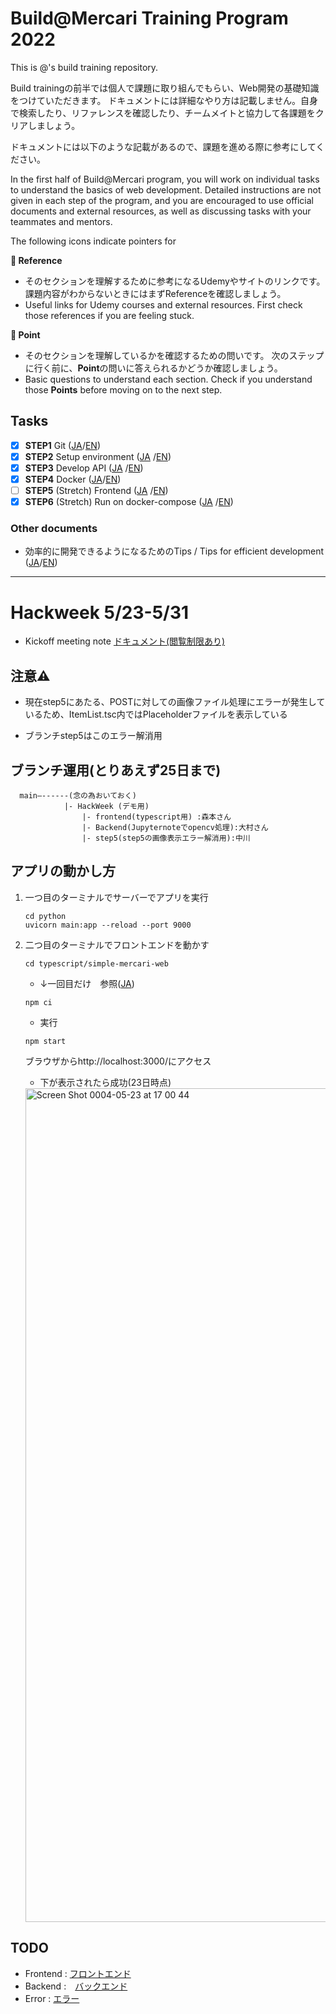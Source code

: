 # Build@Mercari Training Program 2022

This is @<manami-bunbun>'s build training repository.

Build trainingの前半では個人で課題に取り組んでもらい、Web開発の基礎知識をつけていただきます。
ドキュメントには詳細なやり方は記載しません。自身で検索したり、リファレンスを確認したり、チームメイトと協力して各課題をクリアしましょう。

ドキュメントには以下のような記載があるので、課題を進める際に参考にしてください。

In the first half of Build@Mercari program, you will work on individual tasks to understand the basics of web development. Detailed instructions are not given in each step of the program, and you are encouraged to use official documents and external resources, as well as discussing tasks with your teammates and mentors.

The following icons indicate pointers for 

**:book: Reference**

* そのセクションを理解するために参考になるUdemyやサイトのリンクです。課題内容がわからないときにはまずReferenceを確認しましょう。
* Useful links for Udemy courses and external resources. First check those references if you are feeling stuck.

**:beginner: Point**

* そのセクションを理解しているかを確認するための問いです。 次のステップに行く前に、**Point**の問いに答えられるかどうか確認しましょう。
* Basic questions to understand each section. Check if you understand those **Points** before moving on to the next step.

## Tasks

- [x] **STEP1** Git ([JA](document/step1.ja.md)/[EN](document/step1.en.md))
- [x] **STEP2** Setup environment ([JA](document/step2.ja.md)
  /[EN](document/step2.en.md))
- [x] **STEP3** Develop API ([JA](document/step3.ja.md)
  /[EN](document/step3.en.md))
- [x] **STEP4** Docker ([JA](document/step4.ja.md)/[EN](document/step4.en.md))
- [ ] **STEP5** (Stretch) Frontend ([JA](document/step5.ja.md)
  /[EN](document/step5.en.md))
- [x] **STEP6** (Stretch)  Run on docker-compose ([JA](document/step6.ja.md)
  /[EN](document/step6.en.md))

### Other documents

- 効率的に開発できるようになるためのTips / Tips for efficient development ([JA](document/tips.ja.md)/[EN](document/tips.en.md))
	
--- 
	

# Hackweek 5/23-5/31
  
- Kickoff meeting note [ドキュメント(閲覧制限あり)](https://docs.google.com/document/d/12-YTNs6I2TAsNm49sLjNW2BjZ1_bQp2jSE6_KqkZD_Y/edit?userstoinvite=tkat0@mercari.com#)
  
## 注意⚠️
  
- 現在step5にあたる、POSTに対しての画像ファイル処理にエラーが発生しているため、ItemList.tsc内ではPlaceholderファイルを表示している
  	
- ブランチstep5はこのエラー解消用
  
## ブランチ運用(とりあえず25日まで)


	  main—------(念の為おいておく)
				|- HackWeek (デモ用)
					|- frontend(typescript用) :森本さん
					|- Backend(Jupyternoteでopencv処理):大村さん
					|- step5(step5の画像表示エラー解消用):中川
	
	
	
## アプリの動かし方
	
1. 一つ目のターミナルでサーバーでアプリを実行
	
	```
	cd python
	uvicorn main:app --reload --port 9000
	```
	
2. 二つ目のターミナルでフロントエンドを動かす
	
	```
	cd typescript/simple-mercari-web
	```
	
	* ↓一回目だけ　参照([JA](document/step5.ja.md))
	
	```
	npm ci 
	```
	
	* 実行
	```
	npm start
	```
	
	ブラウザからhttp://localhost:3000/にアクセス
	

	* 下が表示されたら成功(23日時点)
	
	<img width="1334" alt="Screen Shot 0004-05-23 at 17 00 44" src="https://user-images.githubusercontent.com/30760730/169860383-c2940bc9-a7b1-4fc2-8354-8ab2048249ba.png">

	
## TODO
  - Frontend : [フロントエンド](hackweek-document/frontend.md)
  - Backend :　[バックエンド](hackweek-document/backend.md)
  - Error : [エラー](hackweek-document/error.md)
  

  
